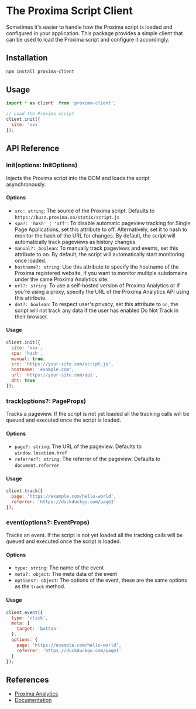 # The Proxima Script Client
Sometimes it's easier to handle how the Proxima script is loaded and configured in your application. This package provides a simple client that can be used to load the Proxima script and configure it accordingly.

## Installation
```bash
npm install proxima-client
```

## Usage
```js
import * as client  from 'proxima-client';

// Load the Proxima script
client.init({
  site: 'xxx'
});
```

## API Reference

### init(options: InitOptions)
Injects the Proxima script into the DOM and loads the script asynchronously.
#### Options
- `src: string`: The source of the Proxima script. Defaults to `https://buzz.proxima.so/static/script.js`
- `spa?: 'hash' | 'off'`: To disable automatic pageview tracking for Single Page Applications, set this attribute to off. Alternatively, set it to hash to monitor the hash of the URL for changes. By default, the script will automatically track pageviews as history changes.
- `manual?: boolean`: To manually track pageviews and events, set this attribute to on. By default, the script will automatically start monitoring once loaded.
- `hostname?: string`: Use this attribute to specify the hostname of the Proxima registered website, if you want to monitor multiple subdomains under the same Proxima Analytics site.
- `url?: string`: To use a self-hosted version of Proxima Analytics or if you're using a proxy, specify the URL of the Proxima Analytics API using this attribute.
- `dnt?: boolean`: To respect user's privacy, set this attribute to `on`, the script will not track any data if the user has enabled Do Not Track in their browser.

#### Usage
```js
client.init({
  site: 'xxx',
  spa: 'hash',
  manual: true,
  src: 'https://your-site.com/script.js',
  hostname: 'example.com',
  url: 'https://your-site.com/api',
  dnt: true
});
```


### track(options?: PageProps)
Tracks a pageview. If the script is not yet loaded all the tracking calls will be queued and executed once the script is loaded.
#### Options
- `page?: string`: The URL of the pageview. Defaults to `window.location.href`
- `referrer?: string`: The referrer of the pageview. Defaults to `document.referrer`

#### Usage
```js
client.track({
  page: 'https://example.com/hello-world',
  referrer: 'https://duckduckgo.com/page1'
});
```

### event(options?: EventProps)
Tracks an event. If the script is not yet loaded all the tracking calls will be queued and executed once the script is loaded.

#### Options
- `type: string`: The name of the event
- `meta?: object`: The meta data of the event
- `options?: object`: The options of the event, these are the same options as the `track` method.

#### Usage
```js
client.event({
  type: 'click',
  meta: {
    target: 'button'
  },
  options: {
    page: 'https://example.com/hello-world',
    referrer: 'https://duckduckgo.com/page1'
  }
});
```

## References
- [Proxima Analytics](https://proxima.so)
- [Documentation](https://proxima.so/docs)


